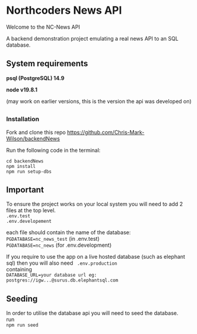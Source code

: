 # Northcoders News API

Welcome to the NC-News API

A backend demonstration project emulating a real news API to an SQL database.

## System requirements
**psql (PostgreSQL) 14.9** 

**node v19.8.1**

 (may work on earlier versions, this is the version the api was developed on)
##
### Installation 
Fork and clone this repo https://github.com/Chris-Mark-Wilson/backendNews

Run the following code in the terminal:

    cd backendNews
    npm install
    npm run setup-dbs  

## **Important**
To ensure the project works on your local system you will need to add 2 files at the top level.  
 `.env.test`  
 `.env.developement`

each file should contain the name of the database:  
`PGDATABASE=nc_news_test` (in .env.test)  
`PGDATABASE=nc_news` (for .env.development)

If you require to use the app on a live hosted database (such as elephant sql) then you will also need 
` .env.production`  
containing  
`DATABASE_URL=your database url eg: postgres://igw...@surus.db.elephantsql.com`  

## Seeding
In order to utilise the database api you will need to seed the database.  
run  
`npm run seed`  







